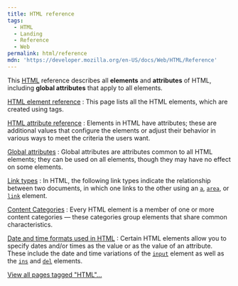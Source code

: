 ```yaml
---
title: HTML reference
tags:
  - HTML
  - Landing
  - Reference
  - Web
permalink: html/reference
mdn: 'https://developer.mozilla.org/en-US/docs/Web/HTML/Reference'
---
```

This [HTML](/html) reference describes all **elements** and **attributes** of HTML, including **global attributes** that apply to all elements.

[HTML element reference](/html/element)
: This page lists all the HTML elements, which are created using tags.

[HTML attribute reference](/html/attributes)
: Elements in HTML have attributes; these are additional values that configure the elements or adjust their behavior in various ways to meet the criteria the users want.

[Global attributes](/html/global_attributes)
: Global attributes are attributes common to all HTML elements; they can be used on all elements, though they may have no effect on some elements.

[Link types](/html/link_types)
: In HTML, the following link types indicate the relationship between two documents, in which one links to the other using an [`a`](/html/element/a/), [`area`](/html/element/area/), or [`link`](/html/element/link/) element.

[Content Categories](/guide/html/content_categories)
: Every HTML element is a member of one or more content categories — these categories group elements that share common characteristics.

[Date and time formats used in HTML](/html/date_and_time_formats)
: Certain HTML elements allow you to specify dates and/or times as the value or as the value of an attribute. These include the date and time variations of the [`input`](/html/element/input/) element as well as the [`ins`](/html/element/ins/) and [`del`](/html/element/del/) elements.

[View all pages tagged "HTML"...](/en-US/docs/tag/HTML "Article tagged: HTML")